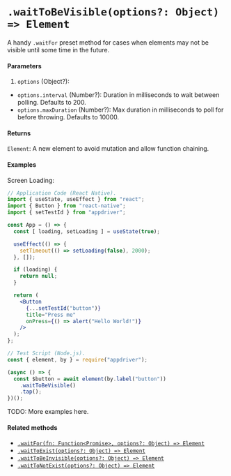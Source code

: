 # `.waitToBeVisible(options?: Object) => Element`

A handy `.waitFor` preset method for cases when elements may not be visible until some time in the future.

#### Parameters

1. `options` (Object?):
  - `options.interval` (Number?): Duration in milliseconds to wait between polling. Defaults to 200.
  - `options.maxDuration` (Number?): Max duration in milliseconds to poll for before throwing. Defaults to 10000.

#### Returns

`Element`: A new element to avoid mutation and allow function chaining.

#### Examples

Screen Loading:

```jsx
// Application Code (React Native).
import { useState, useEffect } from "react";
import { Button } from "react-native";
import { setTestId } from "appdriver";

const App = () => {
  const [ loading, setLoading ] = useState(true);

  useEffect(() => {
    setTimeout(() => setLoading(false), 2000);
  }, []);

  if (loading) {
    return null;
  }

  return (
    <Button
      {...setTestId("button")}
      title="Press me"
      onPress={() => alert("Hello World!")}
    />
  );
};

// Test Script (Node.js).
const { element, by } = require("appdriver");

(async () => {
  const $button = await element(by.label("button"))
    .waitToBeVisible()
    .tap();
})();
```

TODO: More examples here.

#### Related methods

- [`.waitFor(fn: Function<Promise>, options?: Object) => Element`](./waitFor.md)
- [`.waitToExist(options?: Object) => Element`](./waitToExist.md)
- [`.waitToBeInvisible(options?: Object) => Element`](./waitToBeInvisible.md)
- [`.waitToNotExist(options?: Object) => Element`](./waitToNotExist.md)
